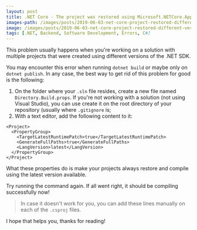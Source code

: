 ```yaml
---
layout: post
title: .NET Core - The project was restored using Microsoft.NETCore.App version x.x.x, but with current settings, version y.y.y would be used instead
images-path: /images/posts/2019-06-03-net-core-project-restored-different-version
image: /images/posts/2019-06-03-net-core-project-restored-different-version/cover.jpg
tags: [.NET, Backend, Software Development, Errors, C#]
---
```


This problem usually happens when you're working on a solution with multiple projects that were created using different versions of the .NET SDK.

You may encounter this error when running `dotnet build` or maybe only on `dotnet publish`. In any case, the best way to get rid of this problem for good is the following:

1. On the folder where your `.sln` file resides, create a new file named `Directory.Build.props`. If you're not working with a solution (not using Visual Studio), you can use create it on the root directory of your repository (usually where `.gitignore` is;
2. With a text editor, add the following content to it:

```
<Project>
  <PropertyGroup>
    <TargetLatestRuntimePatch>true</TargetLatestRuntimePatch>
    <GenerateFullPaths>true</GenerateFullPaths>
    <LangVersion>latest</LangVersion>
  </PropertyGroup>
</Project>
```

What these properties do is make your projects always restore and compile using the latest version available.

Try running the command again. If all went right, it should be compiling successfully now!

> In case it doesn't work for you, you can add these lines manually on each of the `.csproj` files.

I hope that helps you, thanks for reading!